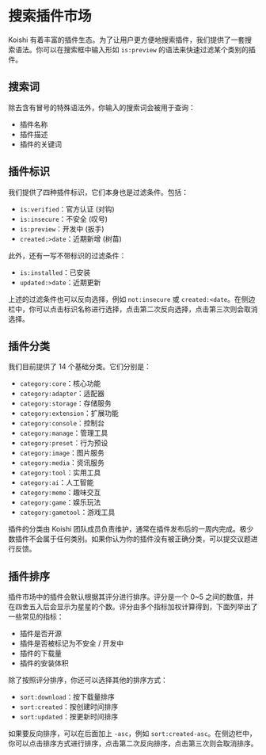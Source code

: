 # 搜索插件市场

Koishi 有着丰富的插件生态。为了让用户更方便地搜索插件，我们提供了一套搜索语法。你可以在搜索框中输入形如 `is:preview` 的语法来快速过滤某个类别的插件。

## 搜索词

除去含有冒号的特殊语法外，你输入的搜索词会被用于查询：

- 插件名称
- 插件描述
- 插件的关键词

## 插件标识

我们提供了四种插件标识，它们本身也是过滤条件。包括：

- `is:verified`：官方认证 (对钩)
- `is:insecure`：不安全 (叹号)
- `is:preview`：开发中 (扳手)
- `created:>date`：近期新增 (树苗)

此外，还有一写不带标识的过滤条件：

- `is:installed`：已安装
- `updated:>date`：近期更新

上述的过滤条件也可以反向选择，例如 `not:insecure` 或 `created:<date`。在侧边栏中，你可以点击标识名称进行选择，点击第二次反向选择，点击第三次则会取消选择。

## 插件分类

我们目前提供了 14 个基础分类。它们分别是：

- `category:core`：核心功能
- `category:adapter`：适配器
- `category:storage`：存储服务
- `category:extension`：扩展功能
- `category:console`：控制台
- `category:manage`：管理工具
- `category:preset`：行为预设
- `category:image`：图片服务
- `category:media`：资讯服务
- `category:tool`：实用工具
- `category:ai`：人工智能
- `category:meme`：趣味交互
- `category:game`：娱乐玩法
- `category:gametool`：游戏工具

插件的分类由 Koishi 团队成员负责维护，通常在插件发布后的一周内完成。极少数插件不会属于任何类别。如果你认为你的插件没有被正确分类，可以提交议题进行反馈。

## 插件排序

插件市场中的插件会默认根据其评分进行排序。评分是一个 0~5 之间的数值，并在四舍五入后会显示为星星的个数。评分由多个指标加权计算得到，下面列举出了一些常见的指标：

- 插件是否开源
- 插件是否被标记为不安全 / 开发中
- 插件的下载量
- 插件的安装体积

除了按照评分排序，你还可以选择其他的排序方式：

- `sort:download`：按下载量排序
- `sort:created`：按创建时间排序
- `sort:updated`：按更新时间排序

如果要反向排序，可以在后面加上 `-asc`，例如 `sort:created-asc`。在侧边栏中，你可以点击排序方式进行排序，点击第二次反向排序，点击第三次则会取消排序。
